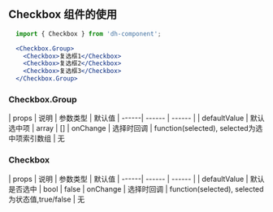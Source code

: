 ## Checkbox 组件的使用

```jsx
  import { Checkbox } from 'dh-component';

  <Checkbox.Group>
    <Checkbox>复选框1</Checkbox>
    <Checkbox>复选框2</Checkbox>
    <Checkbox>复选框3</Checkbox>
  </Checkbox.Group>
```

### Checkbox.Group

| props | 说明 | 参数类型 | 默认值
| ------| ------ | ------ |
| defaultValue | 默认选中项 | array | []
| onChange | 选择时回调 | function(selected), selected为选中项索引数组 | 无


### Checkbox

| props | 说明 | 参数类型 | 默认值
| ------| ------ | ------ |
| defaultValue | 默认是否选中 | bool | false
| onChange | 选择时回调 | function(selected), selected为状态值,true/false | 无
